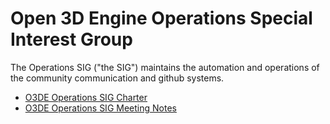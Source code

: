 # Open 3D Engine Operations Special Interest Group

The Operations SIG ("the SIG") maintains the automation and operations of the community communication and github systems. 

* [O3DE Operations SIG Charter](governance/charter.md)
* [O3DE Operations SIG Meeting Notes](meetings/readme.md)
